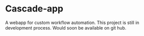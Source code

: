 # Cascade-app
A webapp for custom workflow automation.
This project is still in development process. Would soon be available on git hub.
